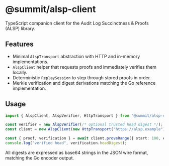 # @summit/alsp-client

TypeScript companion client for the Audit Log Succinctness & Proofs (ALSP) library.

## Features

- Minimal `AlspTransport` abstraction with HTTP and in-memory implementations.
- `AlspClient` helper that requests proofs and immediately verifies them locally.
- Deterministic `ReplaySession` to step through stored proofs in order.
- Merkle verification and digest derivations matching the Go reference implementation.

## Usage

```ts
import { AlspClient, AlspVerifier, HttpTransport } from "@summit/alsp-client";

const verifier = new AlspVerifier(/* optional trusted head digest */);
const client = new AlspClient(new HttpTransport("https://alsp.example"), verifier);

const { proof, verification } = await client.proveRange({ start: 100, end: 160 });
console.log("verified head", verification.headDigest);
```

All digests are expressed as base64 strings in the JSON wire format, matching the Go encoder output.
